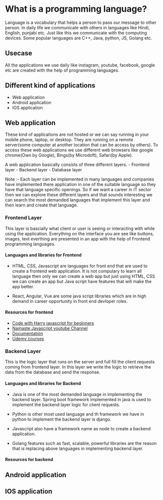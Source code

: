 # What is a programming language?

Language is a vocabulary that helps a person to pass our message to other person. In daily life we communicate with others in languages like Hindi, English, punjabi etc. Just like this we communicate with the computing devices. Some popular languages are C++, Java, python, JS, Golang etc.

## Usecase

All the applications we use daily like instagram, youtube, facebook, google etc are created with the help of programming languages.

## Different kind of applications

- Web application
- Android application
- IOS application

## Web application

These kind of applications are not hosted or we can say running in your mobile phone, laptop, or desktop. They are running on a remote server(some computer at another location that can be access by others). To access these web applications we use different web browsers like google chrome(Own by Google), Bings(by Microdoft), Safari(by Apple).

A web application basically consists of three different layers.
    - Frontend layer
    - Backend layer
    - Database layer

Note :- Each layer can be implemented in many languages and companies have implemented there application in one of the suitable language so they have that language specific openings. So if we want a career in IT sector then we can explore these different layers and that sounds interesting we can search the most demanded languages that implement this layer and then learn and create that language.

### Frontend Layer

This layer is bascially what client or user is seeing or interacting with while using the application. Everything on the interface you are see like buttons, images, text everthing are presented in an app with the help of Frontend programming languages.

#### Languages and libraries for Frontend

- HTML, CSS, Javascript are languages for front end that are used to create a frontend web application. It is not compulary to learn all language then only we can create a web app but just using HTML, CSS we can create an app but Java script have features that will make the app better.

- React, Angular, Vue are some java script libraries which are in high demand in career opportunity in front end devloper roles.

#### Resources for frontend

- [Code with Harry javascript for beginners](https://youtu.be/hKB-YGF14SY)
- [Namaste Javascript youtube Channel](https://www.youtube.com/playlist?list=PLlasXeu85E9cQ32gLCvAvr9vNaUccPVNP)
- [Documentation](https://legacy.reactjs.org/docs/getting-started.html)
- [Udemy courses](https://www.udemy.com/courses/search/?src=ukw&q=web+devlopment)

### Backend Layer

This is the logic layer that runs on the server and full fill the client requests coming from frontend layer. In this layer we write the logic to retrieve the data from the database and send the response.

#### Languages and libraries for Backend

- Java is one of the most demanded language in implementing the backend layer. Spring boot framework implemented in java is used to implement the backend layer logic for client requests.

- Python is other most used language and th framework we have in python to implement the backend layer is django.

- Javascript also have a framework name as node to create a backend application.

- Golang features such as fast, scalable, powerful libraries are the reason that is replacing above languages in implementing backend layer.

#### Resources for backend

## Android application

## IOS application
